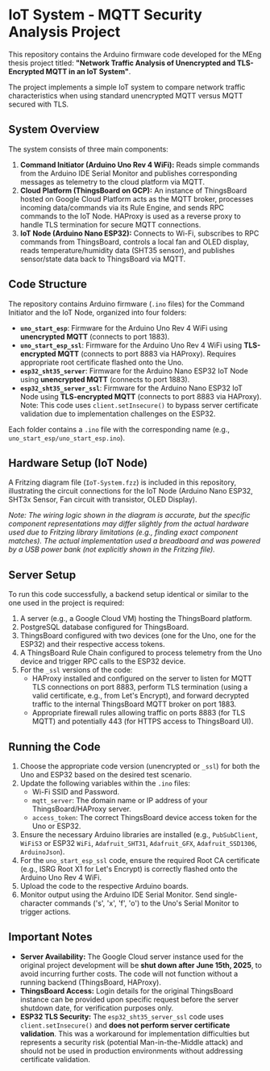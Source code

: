 # IoT System - MQTT Security Analysis Project

This repository contains the Arduino firmware code developed for the MEng thesis project titled: **"Network Traffic Analysis of Unencrypted and TLS-Encrypted MQTT in an IoT System"**.

The project implements a simple IoT system to compare network traffic characteristics when using standard unencrypted MQTT versus MQTT secured with TLS.

## System Overview

The system consists of three main components:

1.  **Command Initiator (Arduino Uno Rev 4 WiFi):** Reads simple commands from the Arduino IDE Serial Monitor and publishes corresponding messages as telemetry to the cloud platform via MQTT.
2.  **Cloud Platform (ThingsBoard on GCP):** An instance of ThingsBoard hosted on Google Cloud Platform acts as the MQTT broker, processes incoming data/commands via its Rule Engine, and sends RPC commands to the IoT Node. HAProxy is used as a reverse proxy to handle TLS termination for secure MQTT connections.
3.  **IoT Node (Arduino Nano ESP32):** Connects to Wi-Fi, subscribes to RPC commands from ThingsBoard, controls a local fan and OLED display, reads temperature/humidity data (SHT35 sensor), and publishes sensor/state data back to ThingsBoard via MQTT.

## Code Structure

The repository contains Arduino firmware (`.ino` files) for the Command Initiator and the IoT Node, organized into four folders:

* **`uno_start_esp`**: Firmware for the Arduino Uno Rev 4 WiFi using **unencrypted MQTT** (connects to port 1883).
* **`uno_start_esp_ssl`**: Firmware for the Arduino Uno Rev 4 WiFi using **TLS-encrypted MQTT** (connects to port 8883 via HAProxy). Requires appropriate root certificate flashed onto the Uno.
* **`esp32_sht35_server`**: Firmware for the Arduino Nano ESP32 IoT Node using **unencrypted MQTT** (connects to port 1883).
* **`esp32_sht35_server_ssl`**: Firmware for the Arduino Nano ESP32 IoT Node using **TLS-encrypted MQTT** (connects to port 8883 via HAProxy). Note: This code uses `client.setInsecure()` to bypass server certificate validation due to implementation challenges on the ESP32.

Each folder contains a `.ino` file with the corresponding name (e.g., `uno_start_esp/uno_start_esp.ino`).

## Hardware Setup (IoT Node)

A Fritzing diagram file (`IoT-System.fzz`) is included in this repository, illustrating the circuit connections for the IoT Node (Arduino Nano ESP32, SHT3x Sensor, Fan circuit with transistor, OLED Display).

*Note: The wiring logic shown in the diagram is accurate, but the specific component representations may differ slightly from the actual hardware used due to Fritzing library limitations (e.g., finding exact component matches). The actual implementation used a breadboard and was powered by a USB power bank (not explicitly shown in the Fritzing file).*

## Server Setup

To run this code successfully, a backend setup identical or similar to the one used in the project is required:

1.  A server (e.g., a Google Cloud VM) hosting the ThingsBoard platform.
2.  PostgreSQL database configured for ThingsBoard.
3.  ThingsBoard configured with two devices (one for the Uno, one for the ESP32) and their respective access tokens.
4.  A ThingsBoard Rule Chain configured to process telemetry from the Uno device and trigger RPC calls to the ESP32 device.
5.  For the `_ssl` versions of the code:
    * HAProxy installed and configured on the server to listen for MQTT TLS connections on port 8883, perform TLS termination (using a valid certificate, e.g., from Let's Encrypt), and forward decrypted traffic to the internal ThingsBoard MQTT broker on port 1883.
    * Appropriate firewall rules allowing traffic on ports 8883 (for TLS MQTT) and potentially 443 (for HTTPS access to ThingsBoard UI).

## Running the Code

1.  Choose the appropriate code version (unencrypted or `_ssl`) for both the Uno and ESP32 based on the desired test scenario.
2.  Update the following variables within the `.ino` files:
    * Wi-Fi SSID and Password.
    * `mqtt_server`: The domain name or IP address of your ThingsBoard/HAProxy server.
    * `access_token`: The correct ThingsBoard device access token for the Uno or ESP32.
3.  Ensure the necessary Arduino libraries are installed (e.g., `PubSubClient`, `WiFiS3` or ESP32 `WiFi`, `Adafruit_SHT31`, `Adafruit_GFX`, `Adafruit_SSD1306`, `ArduinoJson`).
4.  For the `uno_start_esp_ssl` code, ensure the required Root CA certificate (e.g., ISRG Root X1 for Let's Encrypt) is correctly flashed onto the Arduino Uno Rev 4 WiFi.
5.  Upload the code to the respective Arduino boards.
6.  Monitor output using the Arduino IDE Serial Monitor. Send single-character commands ('s', 'x', 'f', 'o') to the Uno's Serial Monitor to trigger actions.

## Important Notes

* **Server Availability:** The Google Cloud server instance used for the original project development will be **shut down after June 15th, 2025**, to avoid incurring further costs. The code will not function without a running backend (ThingsBoard, HAProxy).
* **ThingsBoard Access:** Login details for the original ThingsBoard instance can be provided upon specific request before the server shutdown date, for verification purposes only.
* **ESP32 TLS Security:** The `esp32_sht35_server_ssl` code uses `client.setInsecure()` and **does not perform server certificate validation**. This was a workaround for implementation difficulties but represents a security risk (potential Man-in-the-Middle attack) and should not be used in production environments without addressing certificate validation.

